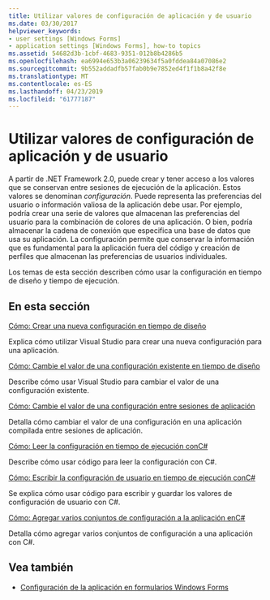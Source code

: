 ```yaml
---
title: Utilizar valores de configuración de aplicación y de usuario
ms.date: 03/30/2017
helpviewer_keywords:
- user settings [Windows Forms]
- application settings [Windows Forms], how-to topics
ms.assetid: 54682d3b-1cbf-4683-9351-012b8b4286b5
ms.openlocfilehash: ea6994e653b3a06239634f5a0fddea84a07086e2
ms.sourcegitcommit: 9b552addadfb57fab0b9e7852ed4f1f1b8a42f8e
ms.translationtype: MT
ms.contentlocale: es-ES
ms.lasthandoff: 04/23/2019
ms.locfileid: "61777187"
---
```

# <a name="using-application-settings-and-user-settings"></a>Utilizar valores de configuración de aplicación y de usuario
A partir de .NET Framework 2.0, puede crear y tener acceso a los valores que se conservan entre sesiones de ejecución de la aplicación. Estos valores se denominan *configuración*. Puede representa las preferencias del usuario o información valiosa de la aplicación debe usar. Por ejemplo, podría crear una serie de valores que almacenan las preferencias del usuario para la combinación de colores de una aplicación. O bien, podría almacenar la cadena de conexión que especifica una base de datos que usa su aplicación. La configuración permite que conservar la información que es fundamental para la aplicación fuera del código y creación de perfiles que almacenan las preferencias de usuarios individuales.  
  
 Los temas de esta sección describen cómo usar la configuración en tiempo de diseño y tiempo de ejecución.  
  
## <a name="in-this-section"></a>En esta sección  
 [Cómo: Crear una nueva configuración en tiempo de diseño](how-to-create-a-new-setting-at-design-time.md)  
  
 Explica cómo utilizar Visual Studio para crear una nueva configuración para una aplicación.  
  
 [Cómo: Cambie el valor de una configuración existente en tiempo de diseño](how-to-change-the-value-of-an-existing-setting-at-design-time.md)  
  
 Describe cómo usar Visual Studio para cambiar el valor de una configuración existente.  
  
 [Cómo: Cambie el valor de una configuración entre sesiones de aplicación](how-to-change-the-value-of-a-setting-between-application-sessions.md)  
  
 Detalla cómo cambiar el valor de una configuración en una aplicación compilada entre sesiones de aplicación.  
  
 [Cómo: Leer la configuración en tiempo de ejecución conC#](how-to-read-settings-at-run-time-with-csharp.md)  
  
 Describe cómo usar código para leer la configuración con C#.  
  
 [Cómo: Escribir la configuración de usuario en tiempo de ejecución conC#](how-to-write-user-settings-at-run-time-with-csharp.md)  
  
 Se explica cómo usar código para escribir y guardar los valores de configuración de usuario con C#.  
  
 [Cómo: Agregar varios conjuntos de configuración a la aplicación enC#](how-to-add-multiple-sets-of-settings-to-your-application-in-csharp.md)  
  
 Detalla cómo agregar varios conjuntos de configuración a una aplicación con C#.  
  
## <a name="see-also"></a>Vea también

- [Configuración de la aplicación en formularios Windows Forms](application-settings-for-windows-forms.md)
